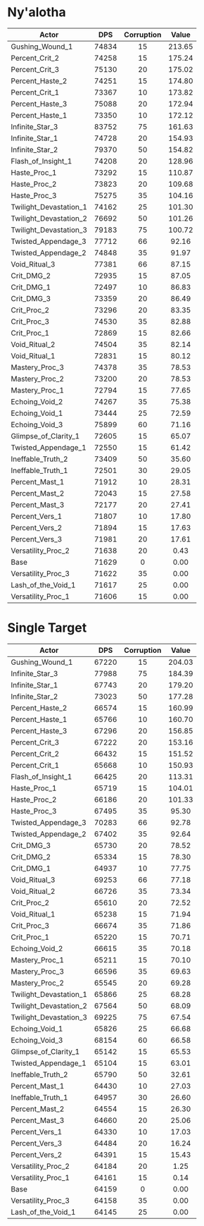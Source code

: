 # Ny'alotha
| Actor | DPS | Corruption | Value |
|---|:---:|:---:|:---:|
|Gushing_Wound_1|74834|15|213.65|
|Percent_Crit_2|74258|15|175.24|
|Percent_Crit_3|75130|20|175.02|
|Percent_Haste_2|74251|15|174.80|
|Percent_Crit_1|73367|10|173.82|
|Percent_Haste_3|75088|20|172.94|
|Percent_Haste_1|73350|10|172.12|
|Infinite_Star_3|83752|75|161.63|
|Infinite_Star_1|74728|20|154.93|
|Infinite_Star_2|79370|50|154.82|
|Flash_of_Insight_1|74208|20|128.96|
|Haste_Proc_1|73292|15|110.87|
|Haste_Proc_2|73823|20|109.68|
|Haste_Proc_3|75275|35|104.16|
|Twilight_Devastation_1|74162|25|101.30|
|Twilight_Devastation_2|76692|50|101.26|
|Twilight_Devastation_3|79183|75|100.72|
|Twisted_Appendage_3|77712|66|92.16|
|Twisted_Appendage_2|74848|35|91.97|
|Void_Ritual_3|77381|66|87.15|
|Crit_DMG_2|72935|15|87.05|
|Crit_DMG_1|72497|10|86.83|
|Crit_DMG_3|73359|20|86.49|
|Crit_Proc_2|73296|20|83.35|
|Crit_Proc_3|74530|35|82.88|
|Crit_Proc_1|72869|15|82.66|
|Void_Ritual_2|74504|35|82.14|
|Void_Ritual_1|72831|15|80.12|
|Mastery_Proc_3|74378|35|78.53|
|Mastery_Proc_2|73200|20|78.53|
|Mastery_Proc_1|72794|15|77.65|
|Echoing_Void_2|74267|35|75.38|
|Echoing_Void_1|73444|25|72.59|
|Echoing_Void_3|75899|60|71.16|
|Glimpse_of_Clarity_1|72605|15|65.07|
|Twisted_Appendage_1|72550|15|61.42|
|Ineffable_Truth_2|73409|50|35.60|
|Ineffable_Truth_1|72501|30|29.05|
|Percent_Mast_1|71912|10|28.31|
|Percent_Mast_2|72043|15|27.58|
|Percent_Mast_3|72177|20|27.41|
|Percent_Vers_1|71807|10|17.80|
|Percent_Vers_2|71894|15|17.63|
|Percent_Vers_3|71981|20|17.61|
|Versatility_Proc_2|71638|20|0.43|
|Base|71629|0|0.00|
|Versatility_Proc_3|71622|35|0.00|
|Lash_of_the_Void_1|71617|25|0.00|
|Versatility_Proc_1|71606|15|0.00|

# Single Target
| Actor | DPS | Corruption | Value |
|---|:---:|:---:|:---:|
|Gushing_Wound_1|67220|15|204.03|
|Infinite_Star_3|77988|75|184.39|
|Infinite_Star_1|67743|20|179.20|
|Infinite_Star_2|73023|50|177.28|
|Percent_Haste_2|66574|15|160.99|
|Percent_Haste_1|65766|10|160.70|
|Percent_Haste_3|67296|20|156.85|
|Percent_Crit_3|67222|20|153.16|
|Percent_Crit_2|66432|15|151.52|
|Percent_Crit_1|65668|10|150.93|
|Flash_of_Insight_1|66425|20|113.31|
|Haste_Proc_1|65719|15|104.01|
|Haste_Proc_2|66186|20|101.33|
|Haste_Proc_3|67495|35|95.30|
|Twisted_Appendage_3|70283|66|92.78|
|Twisted_Appendage_2|67402|35|92.64|
|Crit_DMG_3|65730|20|78.52|
|Crit_DMG_2|65334|15|78.30|
|Crit_DMG_1|64937|10|77.75|
|Void_Ritual_3|69253|66|77.18|
|Void_Ritual_2|66726|35|73.34|
|Crit_Proc_2|65610|20|72.52|
|Void_Ritual_1|65238|15|71.94|
|Crit_Proc_3|66674|35|71.86|
|Crit_Proc_1|65220|15|70.71|
|Echoing_Void_2|66615|35|70.18|
|Mastery_Proc_1|65211|15|70.10|
|Mastery_Proc_3|66596|35|69.63|
|Mastery_Proc_2|65545|20|69.28|
|Twilight_Devastation_1|65866|25|68.28|
|Twilight_Devastation_2|67564|50|68.09|
|Twilight_Devastation_3|69225|75|67.54|
|Echoing_Void_1|65826|25|66.68|
|Echoing_Void_3|68154|60|66.58|
|Glimpse_of_Clarity_1|65142|15|65.53|
|Twisted_Appendage_1|65104|15|63.01|
|Ineffable_Truth_2|65790|50|32.61|
|Percent_Mast_1|64430|10|27.03|
|Ineffable_Truth_1|64957|30|26.60|
|Percent_Mast_2|64554|15|26.30|
|Percent_Mast_3|64660|20|25.06|
|Percent_Vers_1|64330|10|17.03|
|Percent_Vers_3|64484|20|16.24|
|Percent_Vers_2|64391|15|15.43|
|Versatility_Proc_2|64184|20|1.25|
|Versatility_Proc_1|64161|15|0.14|
|Base|64159|0|0.00|
|Versatility_Proc_3|64158|35|0.00|
|Lash_of_the_Void_1|64145|25|0.00|
